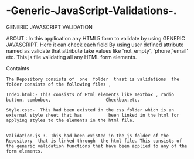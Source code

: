 -Generic-JavaScript-Validations-.
=================================

GENERIC JAVASCRIPT VALIDATION


  

ABOUT :
		In this application   any HTML5 form to validate  by using GENERIC JAVASCRIPT.  Here it can check each field By using  user defined attribute  named as  validate  that attribute  take values like 'not_empty', 'phone','email' etc. This js file validating  all any HTML form elements.

Containts

	The Repository consists of  one  folder  thast is validations  the  folder consists of the following files ,	

	Index.html:- This consists of Html elements like Textbox , radio button, combobox,			           Checkbox,etc.

	Style.css:-  This had been existed in the css folder which is an external style sheet that has 			been linked in the html for applying styles to the elements in the html file.

	
	Validation.js :- This had been existed in the js folder of the  Repository  that is linked through  the html file. This consists of the generic validation functions that have been applied to any of the form elements.























